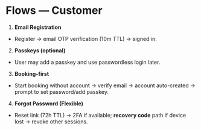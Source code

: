 # Flows — Customer

1) **Email Registration**
- Register → email OTP verification (10m TTL) → signed in.

2) **Passkeys (optional)**
- User may add a passkey and use passwordless login later.

3) **Booking-first**
- Start booking without account → verify email → account auto-created → prompt to set password/add passkey.

4) **Forgot Password (Flexible)**
- Reset link (72h TTL) → 2FA if available; **recovery code** path if device lost → revoke other sessions.
